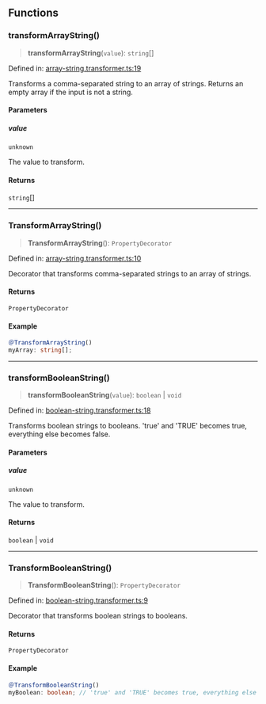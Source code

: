 

## Functions

### transformArrayString()

> **transformArrayString**(`value`): `string`[]

Defined in: [array-string.transformer.ts:19](https://github.com/spuxx1701/jslibs/blob/1a7e07eeae1e7166b7fbfc153430c6402621f270/packages/nest-utils/src/transformers/array-string.transformer.ts#L19)

Transforms a comma-separated string to an array of strings. Returns an empty array
if the input is not a string.

#### Parameters

##### value

`unknown`

The value to transform.

#### Returns

`string`[]

---

### TransformArrayString()

> **TransformArrayString**(): `PropertyDecorator`

Defined in: [array-string.transformer.ts:10](https://github.com/spuxx1701/jslibs/blob/1a7e07eeae1e7166b7fbfc153430c6402621f270/packages/nest-utils/src/transformers/array-string.transformer.ts#L10)

Decorator that transforms comma-separated strings to an array of strings.

#### Returns

`PropertyDecorator`

#### Example

```ts
＠TransformArrayString()
myArray: string[];
```

---

### transformBooleanString()

> **transformBooleanString**(`value`): `boolean` \| `void`

Defined in: [boolean-string.transformer.ts:18](https://github.com/spuxx1701/jslibs/blob/1a7e07eeae1e7166b7fbfc153430c6402621f270/packages/nest-utils/src/transformers/boolean-string.transformer.ts#L18)

Transforms boolean strings to booleans.
'true' and 'TRUE' becomes true, everything else becomes false.

#### Parameters

##### value

`unknown`

The value to transform.

#### Returns

`boolean` \| `void`

---

### TransformBooleanString()

> **TransformBooleanString**(): `PropertyDecorator`

Defined in: [boolean-string.transformer.ts:9](https://github.com/spuxx1701/jslibs/blob/1a7e07eeae1e7166b7fbfc153430c6402621f270/packages/nest-utils/src/transformers/boolean-string.transformer.ts#L9)

Decorator that transforms boolean strings to booleans.

#### Returns

`PropertyDecorator`

#### Example

```ts
＠TransformBooleanString()
myBoolean: boolean; // 'true' and 'TRUE' becomes true, everything else becomes false
```
